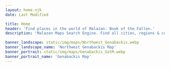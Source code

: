 ```yaml
---
layout: home.njk
date: Last Modified

title: Home
header: 'Find places in the world of Malazan: Book of the Fallen.'
description: 'Malazan Maps Search Engine. Find all cities, regions & continents mentioned in the books of the "Malazan: Book of the Fallen series" as well as in the other novels from the Malazan world.'

banner_landscape: static/img/maps/Northwest_Genabackis.webp
banner_landscape_name: 'Northwest Genabackis Map'
banner_portrait: static/img/maps/Genabackis_GotM.webp
banner_portrait_name: 'Genabackis Map'
---
```

